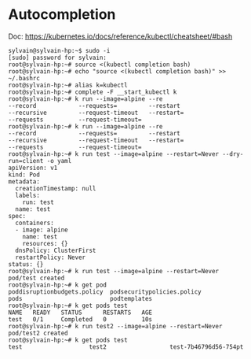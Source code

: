 # Autocompletion

<!--
I will test this with hp laptop with kubectl 1.18
Unlike alais in vm where k=sudo kubectl; I will here do sudo -i.
We need sudo asusing minikube with none driver.
-->

Doc: https://kubernetes.io/docs/reference/kubectl/cheatsheet/#bash

````
sylvain@sylvain-hp:~$ sudo -i
[sudo] password for sylvain: 
root@sylvain-hp:~# source <(kubectl completion bash) 
root@sylvain-hp:~# echo "source <(kubectl completion bash)" >> ~/.bashrc
root@sylvain-hp:~# alias k=kubectl
root@sylvain-hp:~# complete -F __start_kubectl k
root@sylvain-hp:~# k run --image=alpine --re
--record            --requests=         --restart
--recursive         --request-timeout   --restart=
--requests          --request-timeout=  
root@sylvain-hp:~# k run --image=alpine --re
--record            --requests=         --restart
--recursive         --request-timeout   --restart=
--requests          --request-timeout=  
root@sylvain-hp:~# k run test --image=alpine --restart=Never --dry-run=client -o yaml
apiVersion: v1
kind: Pod
metadata:
  creationTimestamp: null
  labels:
    run: test
  name: test
spec:
  containers:
  - image: alpine
    name: test
    resources: {}
  dnsPolicy: ClusterFirst
  restartPolicy: Never
status: {}
root@sylvain-hp:~# k run test --image=alpine --restart=Never
pod/test created
root@sylvain-hp:~# k get pod
poddisruptionbudgets.policy  podsecuritypolicies.policy
pods                         podtemplates
root@sylvain-hp:~# k get pods test
NAME   READY   STATUS      RESTARTS   AGE
test   0/1     Completed   0          10s
root@sylvain-hp:~# k run test2 --image=alpine --restart=Never
pod/test2 created
root@sylvain-hp:~# k get pods test
test                   test2                  test-7b46796d56-754pt
````
